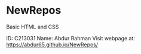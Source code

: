 # NewRepos
Basic HTML and CSS

ID: C213031
Name: Abdur Rahman
Visit webpage at: https://abdur65.github.io/NewRepos/
